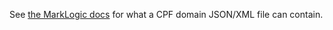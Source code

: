 See [the MarkLogic docs](http://docs.marklogic.com/REST/POST/manage/v2/databases/[id-or-name]/domains) for what a 
CPF domain JSON/XML file can contain.